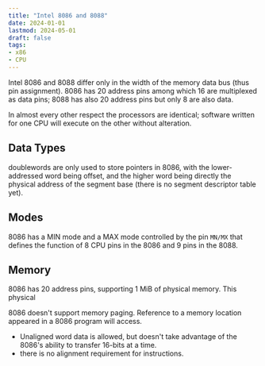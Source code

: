 ```yaml
---
title: "Intel 8086 and 8088"
date: 2024-01-01
lastmod: 2024-05-01
draft: false
tags:
- x86
- CPU
---
```


Intel 8086 and 8088 differ only in the width of the memory data bus (thus pin assignment).
8086 has 20 address pins among which 16 are multiplexed as data pins;
8088 has also 20 address pins but only 8 are also data.

In almost every other respect the processors are identical;
software written for one CPU will execute on the other without alteration.

## Data Types

doublewords are only used to store pointers in 8086, with the lower-addressed word being offset, and the higher word being directly the physical address
of the segment base (there is no segment descriptor table yet).

## Modes

8086 has a MIN mode and a MAX mode controlled by the pin `MN/MX` that defines the function of 8 CPU pins in the 8086 and 9 pins in the 8088.

<!-- These modes are trivial and has nothing to do with the later modes  -->

## Memory

8086 has 20 address pins, supporting 1 MiB of physical memory.
This physical 

8086 doesn't support memory paging. Reference to a memory location appeared in a 8086 program will access.

- Unaligned word data is allowed, but doesn't take advantage of the 8086's ability to transfer 16-bits at a time.
- there is no alignment requirement for instructions.
